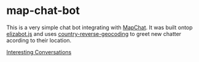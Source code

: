 # map-chat-bot
This is a very simple chat bot integrating with [MapChat](http://idoco.github.io/map-chat/).
It was built ontop [elizabot.js](http://www.masswerk.at/elizabot/) and uses [country-reverse-geocoding](https://github.com/totemstech/country-reverse-geocoding)
to greet new chatter acording to their location.

[Interesting Conversations](chats.txt)
